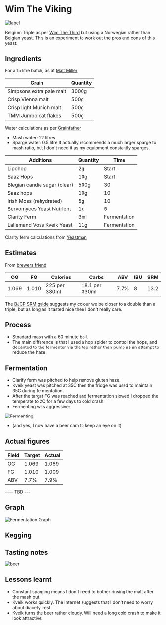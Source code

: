 # Wim The Viking

![label](label.jpg)

Belgium Triple as per [Wim The Third](/Wim-the-Third/) but using a Norwegian rather than Belgian yeast.
This is an experiment to work out the pros and cons of this yeast.

## Ingredients

For a 15 litre batch, as at [Malt Miller](https://www.themaltmiller.co.uk/rg/?id=272902)

| Grain                          | Quantity |
| ------------------------------ | -------- |
| Simpsons extra pale malt       | 3000g    |
| Crisp Vienna malt              | 500g     |
| Crisp light Munich malt        | 500g     |
| TMM Jumbo oat flakes           | 500g     |

Water calculations as per [Grainfather](https://shop.grainfather.com/brewing-calculators)
* Mash water: 22 litres
* Sparge water: 0.5 litre
It actually recommends a much larger sparge to mash ratio, but I don't need it as my equipment constantly sparges.

| Additions                              | Quantity | Time         |
| -------------------------------------- | -------- | ------------ |
| Lipohop                                | 2g       | Start        |
| Saaz Hops                              | 10g      | Start        |
| Blegian candie sugar (clear)           | 500g     | 30           |
| Saaz hops                              | 10g      | 10           |
| Irish Moss (rehydrated)                | 5g       | 10           |
| Servomyces Yeast Nutrient              | 1x       | 5            |
| Clarity Ferm                           | 3ml      | Fermentation |
| Lallemand Voss Kveik  Yeast            | 11g      | Fermentation |

Clarity ferm calculations from [Yeastman](https://yeastman.com/calculator)



## Estimates

From [brewers friend](https://www.brewersfriend.com)

| OG    | FG    | Calories     | Carbs         | ABV  | IBU  | SRM  |
| ----- | ----- | ------------ | ------------- |---- | ---- | ---- |
| 1.069 | 1.010 | 225 per 330ml | 18.1 per 330ml | 7.7% | 8   | 13.2   |

The [BJCP SRM guide](https://www.brewersfriend.com/2017/05/07/beer-styles-srm-color-chart-2017-update/) suggests my colour we be closer to a double than a triple, but as long as it tasted nice then I don't really  care.


## Process
* Stnadard mash with a 60 minute boil.
* The main difference is that I used a hop spider to control the hops, and decanted to the fermenter via the tap rather than pump as an attempt to reduce the haze.

## Fermentation

* Clarify ferm was pitched to help remove gluten haze.
* Kveik yeast was pitched at 35C then the fridge was used to maintain 35C during fermentation.
* After the target FG was reached and fermentation slowed I dropped the temperate to 2C for a few days to cold crash
* Fermenting was aggressive:

![Fermenting](fermenting.jpg)

* (and yes, I now have a beer cam to keep an eye on it)


## Actual figures


| Field       | Target        | Actual |
| ----------- | ------------- | ------ |
| OG          | 1.069         |1.069   |
| FG          | 1.010         |1.009   |
| ABV         | 7.7%          | 7.9%   |

---- TBD ---


## Graph

![Fermentation Graph](graph.png)

## Kegging



## Tasting notes

![beer](beer.jpg)


## Lessons learnt
* Constant sparging means I don't need to bother rinsing the malt after the mash out.
* Kveik works quickly. The Internet suggests that I don't need to worry about diacetyl rest.
* Kveik turns the beer rather cloudy. Will need a long cold crash to make it look attractive.
